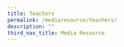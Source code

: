 ```yaml
---
title: Teachers
permalink: /mediaresource/teachers/
description: ""
third_nav_title: Media Resource
---
```

